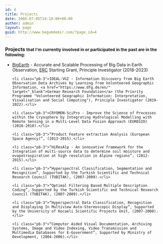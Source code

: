```yaml
---
id: 4
title: Projects
date: 2008-07-05T14:10:00+00:00
author: admin
layout: page
guid: http://www.begumdemir.com/?page_id=4
---
```

<div class="col-lg-12 text-left">
  <h3>Projects <small>that I'm currently involved in or participated in the past are in the following:</small></h3>

<ul class="px-3">
	<li class="pb-3"><a href="http://www.bigearth.eu" target="_blank">BigEarth</a> - Accurate and Scalable Processing of Big Data in Earth Observation, <a href="https://erc.europa.eu" target="_blank">ERC</a> Starting Grant, Principle Investigator (2018-2023)</li>

	<li class="pb-3">IDEAL-VGI - Information Discovery from Big Earth Observation Data Archives by Learning from Volunteered Geographic Information, <a href="https://www.dfg.de/en/" target="_blank">German Research Foundation</a> (the Priority Programme "Volunteered Geographic Information: Interpretation, Visualisation and Social Computing"), Principle Investigator (2019-2022).</li>

	<li class="pb-3">CRYOMON-SciPro - Improve the Science of Processes within the Cryosphere by Integrating Hydrological Modelling with Remote Sensing in a Multi-Level Data Fusion Approach (EUREGIO) (2016-2018).</li>

	<li class="pb-3">“Product Feature extraction Analysis (European Space Agency)”, (2013-2015).</li>

	<li class="pb-3">“HiResAlp - An innovative framework for the Integration of multi-source data to determine soil moisture and evapotraspiration at high resolution in Alpine regions”, (2012-2015).</li>

	<li class="pb-3">“Hyperspectral Classification, Segmentation and Recognition”, Supported by the Turkish Scientific and Technical Research Council (TUBITAK), (2007-2009).</li>

	<li class="pb-3">“Optimal Filtering Based Multiple Description Coding”, Supported by the Turkish Scientific and Technical Research Council (TUBITAK), (2007-2009).</li>

	<li class="pb-3">“Hyperspectral Data Classification, Recognition and Displaying In Multiview Auto-Stereoscopic Display”, Supported by the University of Kocaeli Scientific Projects Unit, (2007-2008).</li>

	<li class="pb-3">“Computer Aided Visual Documentation, Archiving Systems, Image and Video Indexing, Video Transmission and Multimedia Databases for E-Government”, Supported by Ministry of Development, (2004-2006).</li>
</ul>
</div>




